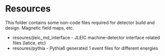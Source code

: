 # Resources

This folder contains some non-code files required for detector build and design. Magnetic field maps, etc.

- resoures/jleic_md_interface - JLEIC machine-detector interface related files (latice, etc)
- resoures/pythia - Pythia6 generated 1 event files for different energies